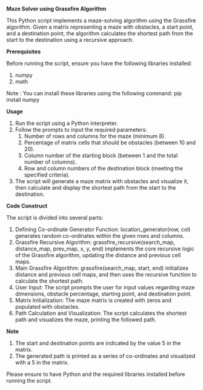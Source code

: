 ****Maze Solver using Grassfire Algorithm****

This Python script implements a maze-solving algorithm using the Grassfire algorithm. Given a matrix representing a maze with obstacles, a start point, and a destination point, the algorithm calculates the shortest path from the start to the destination using a recursive approach.

__Prerequisites__

Before running the script, ensure you have the following libraries installed:

1. numpy
2. math

Note : You can install these libraries using the following command: pip install numpy

__Usage__

1. Run the script using a Python interpreter.
2. Follow the prompts to input the required parameters:
    1. Number of rows and columns for the maze (minimum 8).
    2. Percentage of matrix cells that should be obstacles (between 10 and 20).
    3. Column number of the starting block (between 1 and the total number of columns).
    4. Row and column numbers of the destination block (meeting the specified criteria).
3. The script will generate a maze matrix with obstacles and visualize it, then calculate and display the shortest path from the start to the destination.

__Code Construct__

The script is divided into several parts:
1. Defining Co-ordinate Generator Function: location_generator(row, col) generates random co-ordinates within the given rows and columns.
2. Grassfire Recursive Algorithm: grassfire_recursive(search_map, distance_map, prev_map, x, y, end) implements the core recursive logic of the Grassfire algorithm, updating the distance and previous cell maps.
3. Main Grassfire Algorithm: grassfire(search_map, start, end) initializes distance and previous cell maps, and then uses the recursive function to calculate the shortest path.
4. User Input: The script prompts the user for input values regarding maze dimensions, obstacle percentage, starting point, and destination point.
5. Matrix Initialization: The maze matrix is created with zeros and populated with obstacles.
6. Path Calculation and Visualization: The script calculates the shortest path and visualizes the maze, printing the followed path.

__Note__

1. The start and destination points are indicated by the value 5 in the matrix.
2. The generated path is printed as a series of co-ordinates and visualized with a 5 in the matrix.

Please ensure to have Python and the required libraries installed before running the script.
